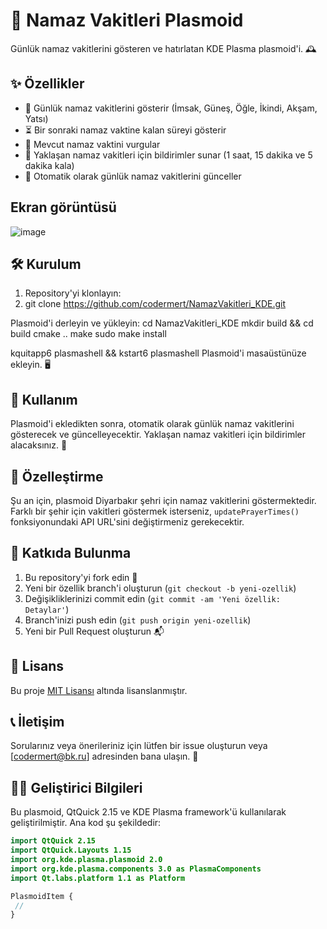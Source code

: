 # 🕌 Namaz Vakitleri Plasmoid

Günlük namaz vakitlerini gösteren ve hatırlatan KDE Plasma plasmoid'i. 🕰️

## ✨ Özellikler

- 📅 Günlük namaz vakitlerini gösterir (İmsak, Güneş, Öğle, İkindi, Akşam, Yatsı)
- ⏳ Bir sonraki namaz vaktine kalan süreyi gösterir
- 🔆 Mevcut namaz vaktini vurgular
- 🔔 Yaklaşan namaz vakitleri için bildirimler sunar (1 saat, 15 dakika ve 5 dakika kala)
- 🔄 Otomatik olarak günlük namaz vakitlerini günceller

## Ekran görüntüsü
![image](https://github.com/user-attachments/assets/f8752c89-c604-4ff1-86ba-1bc6f1e5b27c)


## 🛠️ Kurulum

1. Repository'yi klonlayın:
2. git clone https://github.com/codermert/NamazVakitleri_KDE.git

Plasmoid'i derleyin ve yükleyin:
cd NamazVakitleri_KDE
mkdir build && cd build
cmake ..
make
sudo make install

kquitapp6 plasmashell && kstart6 plasmashell
Plasmoid'i masaüstünüze ekleyin. 🖥️

## 🚀 Kullanım

Plasmoid'i ekledikten sonra, otomatik olarak günlük namaz vakitlerini gösterecek ve güncelleyecektir. Yaklaşan namaz vakitleri için bildirimler alacaksınız. 🙏

## 🎨 Özelleştirme

Şu an için, plasmoid Diyarbakır şehri için namaz vakitlerini göstermektedir. Farklı bir şehir için vakitleri göstermek isterseniz, `updatePrayerTimes()` fonksiyonundaki API URL'sini değiştirmeniz gerekecektir.

## 🤝 Katkıda Bulunma

1. Bu repository'yi fork edin 🍴
2. Yeni bir özellik branch'i oluşturun (`git checkout -b yeni-ozellik`)
3. Değişikliklerinizi commit edin (`git commit -am 'Yeni özellik: Detaylar'`)
4. Branch'inizi push edin (`git push origin yeni-ozellik`)
5. Yeni bir Pull Request oluşturun 📬

## 📄 Lisans

Bu proje [MIT Lisansı](LICENSE) altında lisanslanmıştır.

## 📞 İletişim

Sorularınız veya önerileriniz için lütfen bir issue oluşturun veya [codermert@bk.ru] adresinden bana ulaşın. 💌

## 🧑‍💻 Geliştirici Bilgileri

Bu plasmoid, QtQuick 2.15 ve KDE Plasma framework'ü kullanılarak geliştirilmiştir. Ana kod şu şekildedir:

```qml
import QtQuick 2.15
import QtQuick.Layouts 1.15
import org.kde.plasma.plasmoid 2.0
import org.kde.plasma.components 3.0 as PlasmaComponents
import Qt.labs.platform 1.1 as Platform

PlasmoidItem {
 // 
}
